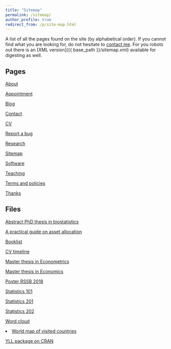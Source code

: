 ```yaml
---
title: "Sitemap"
permalink: /sitemap/
author_profile: true
redirect_from: /p/site-map.html
---
```


A list of all the pages found on the site (by alphabetical order). If you cannot find what you are looking for, do not hesitate to <a href="http://www.antoinesoetewey.com/contact/">contact me</a>. For you robots out there is an [XML version]({{ base_path }}/sitemap.xml) available for digesting as well.

<h2>Pages</h2>

<a href="https://www.antoinesoetewey.com/">About</a>

<a href="https://www.antoinesoetewey.com/rdv/">Appointment</a>

<a href="https://www.statsandr.com/" target="_blank" rel="noopener">Blog</a>

<a href="https://www.antoinesoetewey.com/contact/">Contact</a>

<a href="https://www.antoinesoetewey.com/cv/">CV</a>

<a href="https://www.antoinesoetewey.com/report-bug/">Report a bug</a>

<a href="https://www.antoinesoetewey.com/research/">Research</a>

<a href="https://www.antoinesoetewey.com/sitemap/">Sitemap</a>

<a href="https://www.antoinesoetewey.com/software/">Software</a>

<a href="https://www.antoinesoetewey.com/teaching/">Teaching</a>

<a href="https://www.antoinesoetewey.com/terms/">Terms and policies</a>

<a href="https://www.antoinesoetewey.com/thanks/">Thanks</a>

<h2>Files</h2>

<a href="https://www.antoinesoetewey.com/files/Thesis_abstract_EN.pdf">Abstract PhD thesis in biostatistics</a>

<a href="https://antoinesoetewey.shinyapps.io/optimal-asset-allocation/" target="_blank" rel="noopener">A practical guide on asset allocation</a>

<a href="https://www.antoinesoetewey.com/files/booklist.html">Booklist</a>

<a href="https://www.antoinesoetewey.com/files/CV_timeline_antoinesoetewey.html">CV timeline</a>

<a href="https://www.antoinesoetewey.com/files/SOETEWEY-ANTOINE-6083256-ECONOMETRICS-THESIS.pdf">Master thesis in Econometrics</a>

<a href="https://www.antoinesoetewey.com/files/Thesis_Antoine_Soetewey_MSc_Eco.pdf">Master thesis in Economics</a>

<a href="https://www.antoinesoetewey.com/files/Poster_RSSB_2018.pdf">Poster RSSB 2018</a>

<a href="https://antoinesoetewey.shinyapps.io/statistics-101/" target="_blank" rel="noopener">Statistics 101</a>

<a href="https://antoinesoetewey.shinyapps.io/statistics-201/" target="_blank" rel="noopener">Statistics 201</a>

<a href="https://antoinesoetewey.shinyapps.io/statistics-202/" target="_blank" rel="noopener">Statistics 202</a>

<a href="https://antoinesoetewey.shinyapps.io/word-cloud/" target="_blank" rel="noopener">Word cloud</a>

<li><a href="http://www.antoinesoetewey.com/files/visited-places.html" target="_blank" rel="noopener">World map of visited countries</a></li>

<a href="https://www.antoinesoetewey.com/files/years-of-life-lost-yll.pdf">YLL package on CRAN</a>